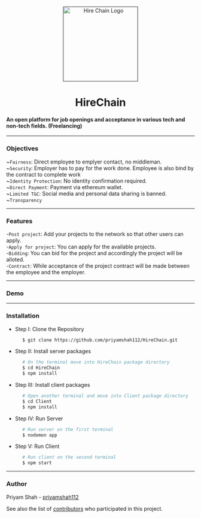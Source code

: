 <p align="center">
  <a href="" rel="noopner">
    <img height=200px src="http://cdn.differencebetween.net/wp-content/uploads/2018/05/Difference-Between-Link-and-Hyperlink.png" alt="Hire Chain Logo"></a>
<h1 align="center">HireChain</h1>
<h4>An open platform for job openings and acceptance in various tech and non-tech fields. (Freelancing)</h4>

------------------------------------------
### Objectives

~`Fairness`: Direct employee to emplyer contact, no middleman.<br/>
~`Security`: Employer has to pay for the work done. Employee is also bind by the contract to complete work<br/>
~`Identity Protection`: No identity confirmation required.<br/>
~`Direct Payment`: Payment via ethereum wallet.<br/>
~`Limited T&C`: Social media and personal data sharing is banned.<br/>
~`Transparency`


------------------------------------------
### Features

-`Post project`:  Add your projects to the network so that other users can apply.<br/>
-`Apply for project`: You can apply for the available projects.<br/>
-`Bidding`: You can bid for the project and accordingly the project will be alloted.<br/>
-`Contract`: While acceptance of the project contract will be made between the employee and the employer.<br/>

------------------------------------------
### Demo



------------------------------------------
### Installation
  * Step I: Clone the Repository
```sh
      $ git clone https://github.com/priyamshah112/HireChain.git      
```
  * Step II: Install server packages
```sh
      # On the terminal move into HireChain package directory
      $ cd HireChain
      $ npm install
```
* Step III: Install client packages
```sh
      # Open another terminal and move into Client package directory
      $ cd Client
      $ npm install
```
* Step IV: Run Server
```sh
      # Run server on the first terminal
      $ nodemon app
```

* Step V: Run Client
```sh
      # Run client on the second terminal
      $ npm start
```

------------------------------------------
### Author
Priyam Shah - [priyamshah112](https://github.com/priyamshah112)

See also the list of [contributors](https://github.com/priyamshah112/HireChain/pulse) who participated in this project.
